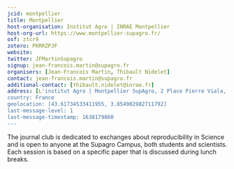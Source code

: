 ```yaml
---
jcid: montpellier
title: Montpellier
host-organisation: Institut Agro | INRAE Montpellier
host-org-url: https://www.montpellier-supagro.fr/
osf: ztcr9
zotero: PKRRZPJF
website: 
twitter: JFMartinSupagro
signup: jean-francois.martin@supagro.fr
organisers: [Jean-Francois Martin, Thibault Nidelet]
contact: jean-francois.martin@supagro.fr
additional-contact: [thibault.nidelet@inrae.fr]
address: [L'institut Agro | Montpellier SupAgro, 2 Place Pierre Viala, 34060 Montpellier, France]
country: France
geolocation: [43.61734533411955, 3.854902982711792]
last-message-level: 1
last-message-timestamp: 1638179860
---
```


The journal club is dedicated to exchanges about reproducibility in Science and is open to anyone at the Supagro Campus, both students and scientists. Each session is based on a specific paper that is discussed during lunch breaks.
